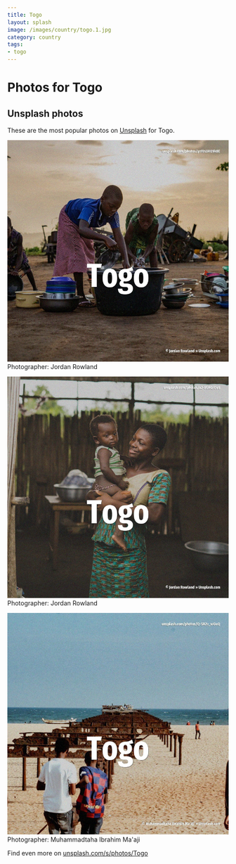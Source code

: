 ```yaml
---
title: Togo
layout: splash
image: /images/country/togo.1.jpg
category: country
tags:
- togo
---
```

# Photos for Togo
 
## Unsplash photos
These are the most popular photos on [Unsplash](https://unsplash.com) for Togo.
 
![Togo](/images/country/togo.1.jpg)
Photographer:  Jordan Rowland
 
![Togo](/images/country/togo.2.jpg)
Photographer:  Jordan Rowland
 
![Togo](/images/country/togo.3.jpg)
Photographer:  Muhammadtaha Ibrahim Ma'aji
 
Find even more on [unsplash.com/s/photos/Togo](https://unsplash.com/s/photos/Togo)
 
